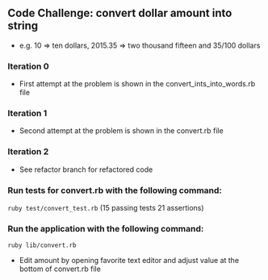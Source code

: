## Code Challenge: convert dollar amount into string
- e.g. 10 => ten dollars, 2015.35 => two thousand fifteen and 35/100 dollars

### Iteration 0
- First attempt at the problem is shown in the convert_ints_into_words.rb file

### Iteration 1
- Second attempt at the problem is shown in the convert.rb file

### Iteration 2
- See refactor branch for refactored code 

### Run tests for convert.rb with the following command:

```ruby test/convert_test.rb``` (15 passing tests 21 assertions)

### Run the application with the following command:

```ruby lib/convert.rb```

- Edit amount by opening favorite text editor and adjust value at the bottom of convert.rb file
